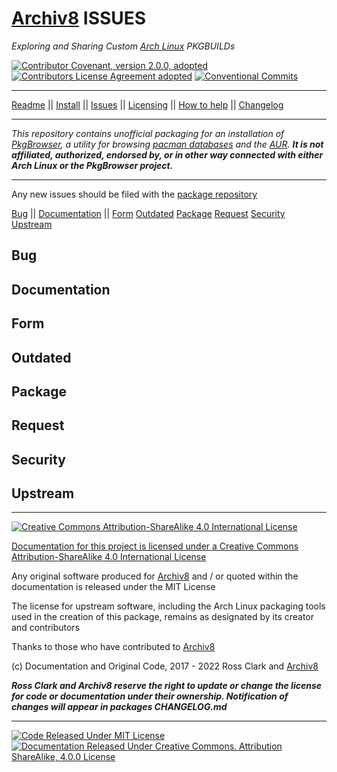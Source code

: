 # [Archiv8][a8-url] ISSUES

_Exploring and Sharing Custom [Arch Linux][arch-url] PKGBUILDs_

[![Contributor Covenant, version 2.0.0, adopted][covenant-badge]][a8-contrib-covenant-url] [![Contributors License Agreement adopted][cla-badge]][a8-cla-url] [![Conventional Commits][commits-badge]][cc-url]

---

[Readme](README.md) || [Install](INSTALL.md) || [Issues](ISSUES.md) || [Licensing](LICENSE.md) || [How to help](HOW-TO-HELP.md) || [Changelog](CHANGELOG.md)

---

_This repository contains unofficial packaging for an installation of [PkgBrowser][ups-pkg-url], a utility for browsing [pacman databases][arch-pkgs-url] and the [AUR][arch-aur-url]._ _**It is not affiliated, authorized, endorsed by, or in other way connected with either Arch Linux or the PkgBrowser project.**_

---

Any new issues should be filed with the [package repository][a8-pkg-issues-url]

[Bug](#Bug) || [Documentation](#Documentation) || [Form](#Form) [Outdated](#Outdated) [Package](#Package) [Request](#Request) [Security](#Security) [Upstream](#Upstream)

## Bug

## Documentation

## Form

## Outdated

## Package

## Request

## Security

## Upstream

---

[![Creative Commons Attribution-ShareAlike 4.0 International License][cc-large-badge]][cc-by-sa-url]

[Documentation for this project is licensed under a Creative Commons Attribution-ShareAlike 4.0 International License][cc-by-sa-url]

Any original software produced for [Archiv8][a8-url] and / or quoted within the documentation is released under the MIT License

The license for upstream software, including the Arch Linux packaging tools used in the creation of this package, remains as designated by its creator and contributors

Thanks to those who have contributed to [Archiv8][a8-contrib-people-url]

(c) Documentation and Original Code, 2017 - 2022 Ross Clark and [Archiv8][a8-url]

_**Ross Clark and Archiv8 reserve the right to update or change the license for code or documentation under their ownership.  Notification of changes will appear in packages CHANGELOG.md**_

---

[![Code Released Under MIT License][mit-badge]][mit-url] [![Documentation Released Under Creative Commons, Attribution ShareAlike, 4.0.0 License][cc-badge]][cc-terms-url]

[cc-badge]: https://img.shields.io/badge/License-CC%20by%20SA%204.0.0-informational.svg
[cc-large-badge]: https://mirrors.creativecommons.org/presskit/buttons/88x31/svg/by-sa.svg
[cla-badge]: https://img.shields.io/badge/Adopted-Contributor%20%20License%20Agreement-brightgreengreen
[changelog-badge]: https://img.shields.io/badge/Keep%20a%20Changelog-1.1.0-informational
[commits-badge]: https://img.shields.io/badge/Conventional%20Commits-1.0.0-yellow.svg
[covenant-badge]: https://img.shields.io/badge/Contributor%20Covenant-2.0.0-informational.svg
[mit-badge]: https://img.shields.io/badge/License-MIT-informational.svg
[semver-badge]: https://img.shields.io/badge/Semantic%20Versioning-2.0.0-informational.svg

[cc-by-sa-url]: https://creativecommons.org/licenses/by-sa/4.0/
[cc-compat-url]: http://creativecommons.org/compatiblelicenses
[cc-dev-consider-url]: https://wiki.creativecommons.org/wiki/Considerations_for_licensors_and_licensees#Considerations_for_licensors
[cc-policies-url]: http://creativecommons.org/policies
[cc-pub-consider-url]: https://wiki.creativecommons.org/wiki/Considerations_for_licensors_and_licensees#Considerations_for_licensees
[cc-pub-domain-url]: https://creativecommons.org/publicdomain/zero/1.0/legalcode
[cc-terms-url]: http://creativecommons.org/licenses/by-sa/4.0/
[cc-url]: http://creativecommons.org/

[arch-aur-url]: https://aur.archlinux.org/
[arch-url]: https://www.archlinux.org/
[arch-pkgs-url]: https://archlinux.org/packages/
[arch-wiki-url]: https://wiki.archlinux.org

[a8-cc-by-sa-url]: https://archiv8.github.io/licences/creative-commons
[a8-cla-url]: https://archiv8.github.io/licenses/contributor-license-agreement
[a8-commits-url]: https://archiv8.github.io/contributing/style-guides/conventional-commits
[a8-conduct-url]: https://archiv8.github.io/community/code-of-conduct
[a8-contrib-covenant-url]: https://archiv8.github.io/community/code-of-conduct
[a8-contrib-people-url]: https://github.com/Archiv8/pkgbrowser/people
[a8-mit-url]: https://archiv8.github.io/licences/mit
[a8-pkg-issues-url]: https://github.com/Archiv8/pkgbrowser/issues
[a8-pkg-url]: https://github.com/Archiv8/pkgbrowser
[a8-projects-url]: https://github.com/Archiv8
[a8-url]: https://archiv8.github.io/

[change-url]: https://keepachangelog.com
[commits-url]: https://conventionalcommits.org
[contrib-covenant-url]: https://osdn.net/projects/pkgbrowser/
[mit-url]: https://opensource.org/licenses/MIT
[semver-url]: https://semver.org
[ups-pkg-url]: https://osdn.net/projects/pkgbrowser/
